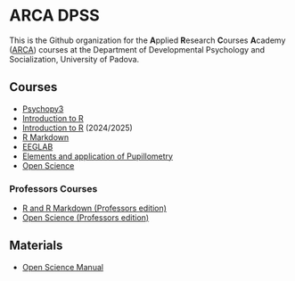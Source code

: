 # ARCA DPSS

This is the Github organization for the **A**pplied **R**esearch **C**ourses **A**cademy ([ARCA](https://www.dpss.unipd.it/applied-research-courses-academy-arca)) courses at the Department of Developmental Psychology and Socialization, University of Padova.

## Courses

- [Psychopy3](https://github.com/arca-dpss/course-psychopy3)
- [Introduction to R](https://github.com/arca-dpss/course-R)
- [Introduction to R](https://github.com/arca-dpss/course-R-2425) (2024/2025)
- [R Markdown](https://github.com/arca-dpss/CorsoRmarkdown)
- [EEGLAB](https://github.com/arca-dpss/course-eeglab)
- [Elements and application of Pupillometry](https://osf.io/frmy9/?view_only=5637cf6146044daa89e394481e23e1ef)
- [Open Science](https://github.com/arca-dpss/course-open-science)

### Professors Courses

- [R and R Markdown (Professors edition)](https://github.com/arca-dpss/course-R-Rmarkdown)
- [Open Science (Professors edition)](https://github.com/arca-dpss/course-open-science-prof)

## Materials

- [Open Science Manual](https://github.com/arca-dpss/manual-open-science)
